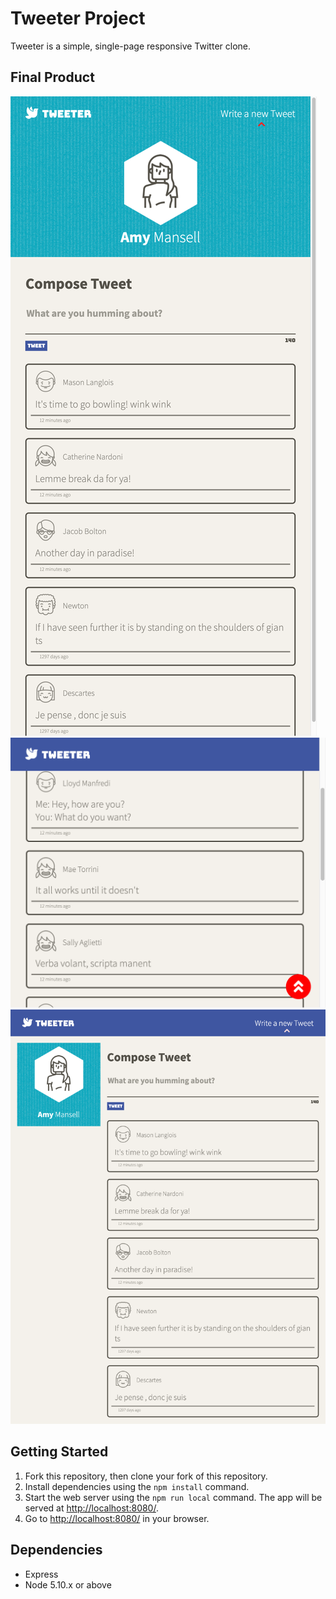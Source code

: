 # Tweeter Project

Tweeter is a simple, single-page responsive Twitter clone.

## Final Product

!["Screenshot of the new tweet form - small devices"](https://github.com/kevlabs/tweeter/blob/master/docs/small-width-form.png)
!["Screenshot of the feed - small devices"](https://github.com/kevlabs/tweeter/blob/master/docs/small-width-feed.png)
!["Screenshot of the input form - large devices"](https://github.com/kevlabs/tweeter/blob/master/docs/full-width-form.png)

## Getting Started

1. Fork this repository, then clone your fork of this repository.
2. Install dependencies using the `npm install` command.
3. Start the web server using the `npm run local` command. The app will be served at <http://localhost:8080/>.
4. Go to <http://localhost:8080/> in your browser.

## Dependencies

- Express
- Node 5.10.x or above

